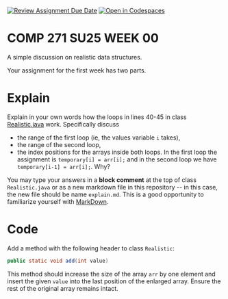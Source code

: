[![Review Assignment Due Date](https://classroom.github.com/assets/deadline-readme-button-22041afd0340ce965d47ae6ef1cefeee28c7c493a6346c4f15d667ab976d596c.svg)](https://classroom.github.com/a/-AeYBdka)
[![Open in Codespaces](https://classroom.github.com/assets/launch-codespace-2972f46106e565e64193e422d61a12cf1da4916b45550586e14ef0a7c637dd04.svg)](https://classroom.github.com/open-in-codespaces?assignment_repo_id=19629537)
# COMP 271 SU25 WEEK 00

A simple discussion on realistic data structures.

Your assignment for the first week has two parts.

# Explain
Explain in your own words how the loops in lines 40-45 in class [Realistic.java](./Realistic.java) work. Specifically discuss 

* the range of the first loop (ie, the values variable `i` takes), 
* the range of the second loop, 
* the index positions for the arrays inside both loops. In the first loop the assignment is
`temporary[i] = arr[i];` and in the second loop we have `temporary[i-1] = arr[i];`. Why?

You may type your answers in a **block comment** at the top of class `Realistic.java` or as a new markdown file in this repository -- in this case, the new file should be name `explain.md`. This is a good opportunity to familiarize yourself with [MarkDown](https://www.markdownguide.org/basic-syntax/).

# Code
Add a method with the following header to class `Realistic`:
```java
public static void add(int value)
```
This method should increase the size of the array `arr` by one element and insert the given `value` into the last position of the enlarged array. Ensure the rest of the original array remains intact.
